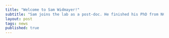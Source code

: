 ```yaml
---
title: "Welcome to Sam Widmayer!"
subtitle: "Sam joins the lab as a post-doc. He finished his PhD from NCState working with David Aylor on mouse genetic incompatibilities."
layout: post
tags: news
published: true
---
```


